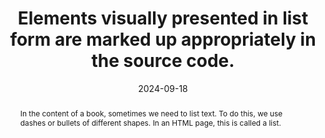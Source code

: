 ---
N: '228'
Rubrique: Structure et code
title: Elements visually presented in list form are marked up appropriately in the source code.
abstract: "In the content of a book, sometimes we need to list text. To do this, we use dashes or bullets of different shapes.
In an HTML page, this is called a list."
categories: ["Code and structure"]
agrege: O4228-E073
opquast: '4 228'
indiceebook: '73'
description: "Rule n° 073"
before: "072"
weight: "073"
after: "074"
actif: '1'
layout: rules
date: 2024-09-18
tags: ["display"]
objectif: ["Improve text readability.", "
Structuring list content"]
Meo: ["Use HTML tags <ul> (for unordered lists) and <ol> (for ordered lists) to enclose the contents of each list, and use <li> tags for each list item.
It is in CSS that we choose the shape of the bullet. Add dl dt dd"]
Controle: ["Check the source code of the epub HTML page:
The lists must be in a <ul> or <ol> tag and each element must be in a <li> tag Add dl dt dd"]
epubcheck: 
ace: 
Source: ["Opquast"]
Referentiel: [""]
Steps: ["Production"]
---
